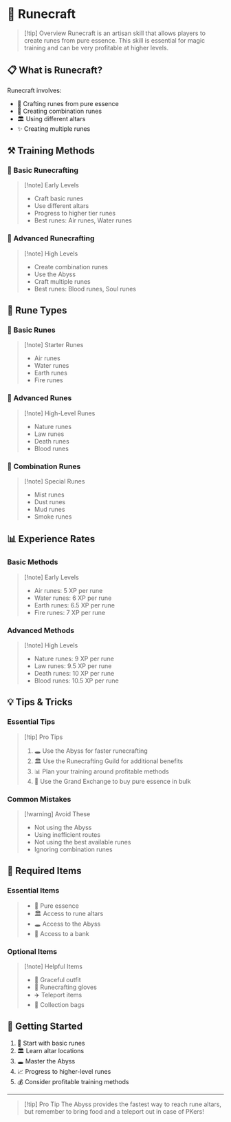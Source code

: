 # 💫 Runecraft

> [!tip] Overview
> Runecraft is an artisan skill that allows players to create runes from pure essence. This skill is essential for magic training and can be very profitable at higher levels.

## 📋 What is Runecraft?

Runecraft involves:
- 💫 Crafting runes from pure essence
- 🔄 Creating combination runes
- 🏛️ Using different altars
- ✨ Creating multiple runes

## ⚒️ Training Methods

<div class="grid grid-cols-1 md:grid-cols-2 gap-4">
<div>

### 💫 Basic Runecrafting
> [!note] Early Levels
> - Craft basic runes
> - Use different altars
> - Progress to higher tier runes
> - Best runes: Air runes, Water runes

</div>
<div>

### 💫 Advanced Runecrafting
> [!note] High Levels
> - Create combination runes
> - Use the Abyss
> - Craft multiple runes
> - Best runes: Blood runes, Soul runes

</div>
</div>

## 🏺 Rune Types

<div class="grid grid-cols-1 md:grid-cols-3 gap-4">
<div>

### 💫 Basic Runes
> [!note] Starter Runes
> - Air runes
> - Water runes
> - Earth runes
> - Fire runes

</div>
<div>

### 💫 Advanced Runes
> [!note] High-Level Runes
> - Nature runes
> - Law runes
> - Death runes
> - Blood runes

</div>
<div>

### 💫 Combination Runes
> [!note] Special Runes
> - Mist runes
> - Dust runes
> - Mud runes
> - Smoke runes

</div>
</div>

## 📊 Experience Rates

<div class="grid grid-cols-1 md:grid-cols-2 gap-4">
<div>

### Basic Methods
> [!note] Early Levels
> - Air runes: 5 XP per rune
> - Water runes: 6 XP per rune
> - Earth runes: 6.5 XP per rune
> - Fire runes: 7 XP per rune

</div>
<div>

### Advanced Methods
> [!note] High Levels
> - Nature runes: 9 XP per rune
> - Law runes: 9.5 XP per rune
> - Death runes: 10 XP per rune
> - Blood runes: 10.5 XP per rune

</div>
</div>

## 💡 Tips & Tricks

<div class="grid grid-cols-1 md:grid-cols-2 gap-4">
<div>

### Essential Tips
> [!tip] Pro Tips
> 1. 🕳️ Use the Abyss for faster runecrafting
> 2. 🏛️ Use the Runecrafting Guild for additional benefits
> 3. 📊 Plan your training around profitable methods
> 4. 🏪 Use the Grand Exchange to buy pure essence in bulk

</div>
<div>

### Common Mistakes
> [!warning] Avoid These
> - Not using the Abyss
> - Using inefficient routes
> - Not using the best available runes
> - Ignoring combination runes

</div>
</div>

## 🎒 Required Items

<div class="grid grid-cols-1 md:grid-cols-2 gap-4">
<div>

### Essential Items
> - 💫 Pure essence
> - 🏛️ Access to rune altars
> - 🕳️ Access to the Abyss
> - 🏦 Access to a bank

</div>
<div>

### Optional Items
> [!note] Helpful Items
> - 🏃 Graceful outfit
> - 🧤 Runecrafting gloves
> - ✈️ Teleport items
> - 🎒 Collection bags

</div>
</div>

## 🚀 Getting Started

1. 💫 Start with basic runes
2. 🏛️ Learn altar locations
3. 🕳️ Master the Abyss
4. 📈 Progress to higher-level runes
5. 💰 Consider profitable training methods

---

> [!tip] Pro Tip
> The Abyss provides the fastest way to reach rune altars, but remember to bring food and a teleport out in case of PKers! 